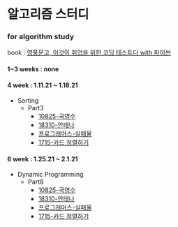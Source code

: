 # 알고리즘 스터디

### for algorithm study 

book : [영풍문고, 이것이 취업을 위한 코딩 테스트다 with 파이썬](http://www.kyobobook.co.kr/product/detailViewKor.laf?ejkGb=KOR&mallGb=KOR&barcode=9791162243077&orderClick=LEa&Kc=)

#### 1~3 weeks : none

#### 4 week : 1.11.21 ~ 1.18.21
- Sorting
  - Part3
    + [10825-국영수](https://github.com/emoFFnuro/this_is_a_algorithm_for_test/blob/main/10825-%EA%B5%AD%EC%98%81%EC%88%98.py)
    + [18310-안테나](https://github.com/emoFFnuro/this_is_a_algorithm_for_test/blob/main/18310-%EC%95%88%ED%85%8C%EB%82%98.py)
    + [프로그래머스-실패율](https://github.com/emoFFnuro/this_is_a_algorithm_for_test/blob/main/%EC%8B%A4%ED%8C%A8%EC%9C%A8.py)
    + [1715-카드 정렬하기](https://github.com/emoFFnuro/this_is_a_algorithm_for_test/blob/main/1715-%EC%B9%B4%EB%93%9C%20%EC%A0%95%EB%A0%AC%ED%95%98%EA%B8%B0.py)
    
#### 6 week : 1.25.21 ~ 2.1.21
- Dynamic Programming
  - Part8
    + [10825-국영수](https://github.com/emoFFnuro/this_is_a_algorithm_for_test/blob/main/10825-%EA%B5%AD%EC%98%81%EC%88%98.py)
    + [18310-안테나](https://github.com/emoFFnuro/this_is_a_algorithm_for_test/blob/main/18310-%EC%95%88%ED%85%8C%EB%82%98.py)
    + [프로그래머스-실패율](https://github.com/emoFFnuro/this_is_a_algorithm_for_test/blob/main/%EC%8B%A4%ED%8C%A8%EC%9C%A8.py)
    + [1715-카드 정렬하기](https://github.com/emoFFnuro/this_is_a_algorithm_for_test/blob/main/1715-%EC%B9%B4%EB%93%9C%20%EC%A0%95%EB%A0%AC%ED%95%98%EA%B8%B0.py)
